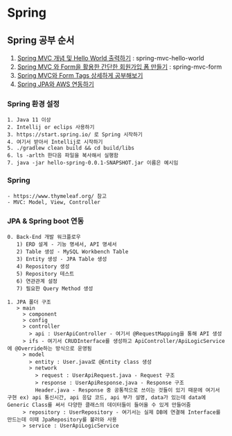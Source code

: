 # Spring

## Spring 공부 순서

1. [Spring MVC 개념 및 Hello World 출력하기](https://velog.io/@guri_coding/Spring-MVC-%EA%B8%B0%EC%B4%88-%EA%B3%B5%EB%B6%80%ED%95%98%EA%B8%B0) : spring-mvc-hello-world
2. [Spring MVC 와 Form을 활용한 간단한 회원가입 폼 만들기](https://velog.io/@guri_coding/Spring-MVC-%EC%99%80-Form%EC%9D%84-%ED%99%9C%EC%9A%A9%ED%95%9C-%ED%9A%8C%EC%9B%90%EA%B0%80%EC%9E%85%ED%95%98%EA%B8%B0) : spring-mvc-form
3. [Spring MVC와 Form Tags 상세하게 공부해보기](https://velog.io/@guri_coding/Spring-MVC%EC%99%80-Form-Tags-%EC%83%81%EC%84%B8%ED%95%98%EA%B2%8C-%EA%B3%B5%EB%B6%80%ED%95%B4%EB%B3%B4%EA%B8%B0)
4. [Spring JPA와 AWS 연동하기](https://velog.io/@guri_coding/Spring-JPA-%EC%99%80-AWS-%EC%97%B0%EB%8F%99%ED%95%98%EA%B8%B0)

### Spring 환경 설정
    1. Java 11 이상
    2. Intellij or eclips 사용하기
    3. https://start.spring.io/ 로 Spring 시작하기
    4. 여기서 받아서 Intellij로 시작하기
    5. ./gradlew clean build && cd build/libs
    6. ls -arlth 한다음 파일을 복사해서 실행함
    7. java -jar hello-spring-0.0.1-SNAPSHOT.jar 이름은 예시임 

### Spring
    - https://www.thymeleaf.org/ 참고
    - MVC: Model, View, Controller

### JPA & Spring boot 연동

    0. Back-End 개발 워크플로우
       1) ERD 설계 - 기능 명세서, API 명세서
       2) Table 생성 - MySQL Workbench Table
       3) Entity 생성 - JPA Table 생성
       4) Repository 생성
       5) Repository 테스트
       6) 연관관계 설정
       7) 필요한 Query Method 생성
    
    1. JPA 폴더 구조
       > main
         > component
         > config
         > controller
           > api : UserApiController - 여기서 @RequestMapping을 통해 API 생성
         > ifs - 여기서 CRUDInterface를 생성하고 ApiController/ApiLogicService에 @Override하는 방식으로 운영됨
         > model
           > entity : User.java로 @Entity class 생성
           > network
             > request : UserApiRequest.java - Request 구조 
             > response : UserApiResponse.java - Response 구조
             Header.java - Response 중 공통적으로 쓰이는 것들이 있기 때문에 여기서 구현 ex) api 통신시간, api 응답 코드, api 부가 설명, data가 있는데 data에 Generic Class를 써서 다양한 클래스의 데이터들이 들어올 수 있게 만들어줌
         > repository : UserRepository - 여기서는 실제 DB에 연결해 Interface를 만드는데 이때 JpaRepository를 불러와 사용
         > service : UserApiLogicService
      
